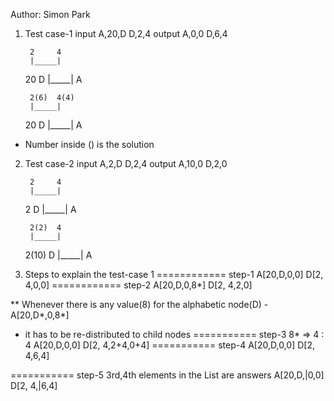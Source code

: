 Author: Simon Park

1) Test case-1
input
A,20,D
D,2,4
output
A,0,0
D,6,4

        2     4
        |_____|
   20     D 
    |_____|
       A
       
        2(6)  4(4)
        |_____|
   20     D
    |_____|
       A

* Number inside () is the solution 

2) Test case-2
input
A,2,D
D,2,4
output 
A,10,0
D,2,0 

        2     4
        |_____|
    2     D
    |_____|
       A

        2(2)  4
        |_____|
   2(10)  D
    |_____|
       A

3) Steps to explain the test-case 1
============
step-1
A[20,D,0,0]
D[2, 4,0,0]
============
step-2
A[20,D,0,8*]
D[2, 4,2,0]

** Whenever there is any value(8) for the alphabetic node(D) - A[20,D*,0,8*]
*  it has to be re-distributed to child nodes
===========
step-3
8* => 4 : 4
A[20,D,0,0]
D[2, 4,2+4,0+4]
===========
step-4
A[20,D,0,0]
D[2, 4,6,4]

===========
step-5
3rd,4th elements in the List are answers
A[20,D,|0,0]
D[2, 4,|6,4]
